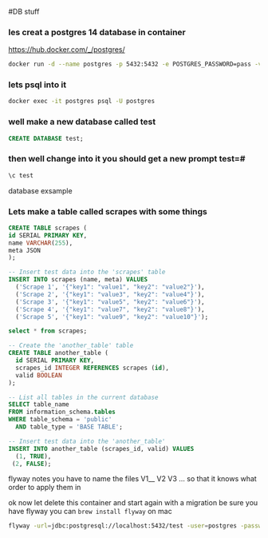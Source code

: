 #DB stuff

### les creat a postgres 14 database in container
https://hub.docker.com/_/postgres/
```sh
docker run -d --name postgres -p 5432:5432 -e POSTGRES_PASSWORD=pass -v postgres:/var/lib/postgresql/data postgres:14
```

### lets psql into it
```sh
docker exec -it postgres psql -U postgres
```

### well make a new database called test
```sql
CREATE DATABASE test;
```

### then well change into it you should get a new prompt test=#
```bash
\c test
```

database exsample

### Lets make a table called scrapes with some things
```sql
CREATE TABLE scrapes (
id SERIAL PRIMARY KEY,
name VARCHAR(255),
meta JSON
);
```


```sql
-- Insert test data into the 'scrapes' table
INSERT INTO scrapes (name, meta) VALUES
  ('Scrape 1', '{"key1": "value1", "key2": "value2"}'),
  ('Scrape 2', '{"key1": "value3", "key2": "value4"}'),
  ('Scrape 3', '{"key1": "value5", "key2": "value6"}'),
  ('Scrape 4', '{"key1": "value7", "key2": "value8"}'),
  ('Scrape 5', '{"key1": "value9", "key2": "value10"}');
```

```sql
select * from scrapes;
```

```sql
-- Create the 'another_table' table
CREATE TABLE another_table (
  id SERIAL PRIMARY KEY,
  scrapes_id INTEGER REFERENCES scrapes (id),
  valid BOOLEAN
);
```






```sql
-- List all tables in the current database
SELECT table_name
FROM information_schema.tables
WHERE table_schema = 'public'
  AND table_type = 'BASE TABLE';
```

```sql
-- Insert test data into the 'another_table'
INSERT INTO another_table (scrapes_id, valid) VALUES
  (1, TRUE),
 (2, FALSE);
 ```


flyway notes
you have to name the files V1__ V2 V3 ... so that it knows what order to apply them in


ok now let delete this container and start again with a migration
be sure you have flyway you can `brew install flyway` on mac
```sh
flyway -url=jdbc:postgresql://localhost:5432/test -user=postgres -password=pass -locations=filesystem:/Users/georgemazzeo/Code/ScrapingApp/db-migrations migrate
```
